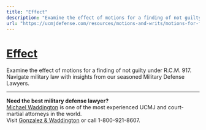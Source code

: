 ```yaml
---
title: "Effect"
description: "Examine the effect of motions for a finding of not guilty under R.C.M. 917. Navigate military law with insights from our seasoned Military Defense Lawyers."
url: "https://ucmjdefense.com/resources/motions-and-writs/motions-for-finding-of-not-guilty-r-c-m-917/effect.html"
---
```


# [Effect](https://ucmjdefense.com/resources/motions-and-writs/motions-for-finding-of-not-guilty-r-c-m-917/effect.html)

Examine the effect of motions for a finding of not guilty under R.C.M. 917. Navigate military law with insights from our seasoned Military Defense Lawyers.

---

**Need the best military defense lawyer?**  
[Michael Waddington](https://ucmjdefense.com/attorneys/michael-stewart-waddington-partner.html) is one of the most experienced UCMJ and court-martial attorneys in the world.  
Visit [Gonzalez & Waddington](https://ucmjdefense.com) or call 1-800-921-8607.
